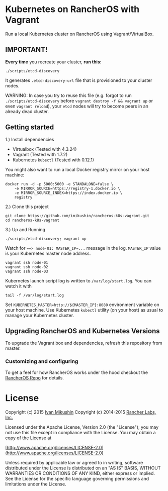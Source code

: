 # Kubernetes on RancherOS with Vagrant

Run a local Kubernetes cluster on RancherOS using Vagrant/VirtualBox.

## IMPORTANT!

**Every time** you recreate your cluster, **run this:** 
    
    ./scripts/etcd-discovery

It generates `.etcd-discovery-url` file that is provisioned to your cluster nodes. 

WARNING: In case you try to reuse this file (e.g. forgot to run `./scripts/etcd-discovery` 
before `vagrant destroy -f && vagrant up` or even `vagrant reload`), your `etcd` nodes will try to become peers in an already dead cluster. 


## Getting started
1.) Install dependencies

* Virtualbox (Tested with 4.3.24)
* Vagrant (Tested with 1.7.2)
* Kubernetes `kubectl` (Tested with 0.12.1)

You might also want to run a local Docker registry mirror on your host machine:

    docker run -d -p 5000:5000 -e STANDALONE=false \
        -e MIRROR_SOURCE=https://registry-1.docker.io \
        -e MIRROR_SOURCE_INDEX=https://index.docker.io \
        registry

2.) Clone this project

```
git clone https://github.com/imikushin/rancheros-k8s-vagrant.git
cd rancheros-k8s-vagrant
```

3.) Up and Running

```
./scripts/etcd-discovery; vagrant up
```

Watch for `==> node-01: MASTER_IP=...` message in the log. `MASTER_IP` value is your Kubernetes master node address. 

```
vagrant ssh node-01
vagrant ssh node-02
vagrant ssh node-03
```

Kubernetes launch script log is written to `/var/log/start.log`. You can watch it with

    tail -f /var/log/start.log

Set `KUBERNETES_MASTER=http://${MASTER_IP}:8080` environment variable on your host machine. 
Use Kubernetes `kubectl` utility (on your host) as usual to manage your Kubernetes cluster.  


## Upgrading RancherOS and Kubernetes Versions

To upgrade the Vagrant box and dependencies, refresh this repository from master.



### Customizing and configuring


To get a feel for how RancherOS works under the hood checkout the
[RancherOS Repo](https://github.com/rancherio/os) for details.

# License
Copyright (c) 2015 [Ivan Mikushin](https://github.com/imikushin)
Copyright (c) 2014-2015 [Rancher Labs, Inc.](http://rancher.com)

Licensed under the Apache License, Version 2.0 (the "License");
you may not use this file except in compliance with the License.
You may obtain a copy of the License at

[http://www.apache.org/licenses/LICENSE-2.0](http://www.apache.org/licenses/LICENSE-2.0)

Unless required by applicable law or agreed to in writing, software
distributed under the License is distributed on an "AS IS" BASIS,
WITHOUT WARRANTIES OR CONDITIONS OF ANY KIND, either express or implied.
See the License for the specific language governing permissions and
limitations under the License.

